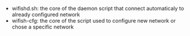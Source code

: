 - wifishd.sh:
 the core of the daemon script that connect automaticaly to already configured network
- wifish-cfg:
  the core of the script used to configure new network or chose a specific network
